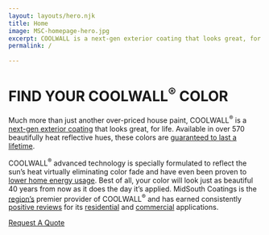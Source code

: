 ```yaml
---
layout: layouts/hero.njk
title: Home
image: MSC-homepage-hero.jpg
excerpt: COOLWALL is a next-gen exterior coating that looks great, for life. Available in over 570 beautifully heat reflective hues, these colors are guaranteed to last a lifetime.
permalink: /
  
---
```


# FIND YOUR COOLWALL<sup>&reg;</sup> COLOR 

<div class="grid-container">
<div class="left">
</div>
<div class="right">
	
Much more than just another over-priced house paint, COOLWALL<sup>&reg;</sup> is a [next-gen exterior coating](/difference) that looks great, for life. Available in over 570 beautifully heat reflective hues, these colors are [guaranteed to last a lifetime](/difference/guarantee). 

COOLWALL<sup>&reg;</sup> advanced technology is specially formulated to reflect the sun’s heat virtually eliminating color fade and have even been proven to [lower home energy usage](/difference/energy-savings). Best of all, your color will look just as beautiful 40 years from now as it does the day it’s applied. MidSouth Coatings is the [region’s](/service-area) premier provider of COOLWALL<sup>&reg;</sup> and has earned consistently [positive reviews](/testimonials) for its [residential](/applications/residential) and [commercial](/applications/commercial) applications.

<a class="request-quote" href="/contact">Request A Quote</a>
</div>
</div>